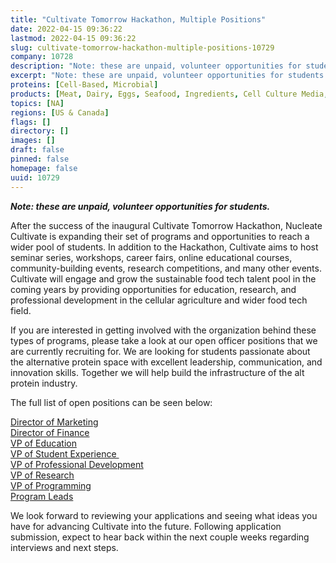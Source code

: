 ```yaml
---
title: "Cultivate Tomorrow Hackathon, Multiple Positions"
date: 2022-04-15 09:36:22
lastmod: 2022-04-15 09:36:22
slug: cultivate-tomorrow-hackathon-multiple-positions-10729
company: 10728
description: "Note: these are unpaid, volunteer opportunities for students."
excerpt: "Note: these are unpaid, volunteer opportunities for students."
proteins: [Cell-Based, Microbial]
products: [Meat, Dairy, Eggs, Seafood, Ingredients, Cell Culture Media, Scaffolding & Structure, Technology & Equipment, Materials]
topics: [NA]
regions: [US & Canada]
flags: []
directory: []
images: []
draft: false
pinned: false
homepage: false
uuid: 10729
---
```

<p><strong><em>Note: these are unpaid, volunteer opportunities for students.</em></strong></p>
<p>After the success of the inaugural Cultivate Tomorrow Hackathon, Nucleate Cultivate is expanding their set of programs and opportunities to reach a wider pool of students. In addition to the Hackathon, Cultivate aims to host seminar series, workshops, career fairs, online educational courses, community-building events, research competitions, and many other events. Cultivate will engage and grow the sustainable food tech talent pool in the coming years by providing opportunities for education, research, and professional development in the cellular agriculture and wider food tech field.</p>
<p>If you are interested in getting involved with the organization behind these types of programs, please take a look at our open officer positions that we are currently recruiting for. We are looking for students passionate about the alternative protein space with excellent leadership, communication, and innovation skills. Together we will help build the infrastructure of the alt protein industry. </p>
<p>The full list of open positions can be seen below:</p>
<p><a href="https://www.cultivate-tmrw.com/jobs-1/as-our-director-of-marketing%2C-you-will-lead-efforts-for-engaging-with-the-community%2C-attracting-interest-in-our-initiatives%2C-and-managing-cultivate%E2%80%99s-social-media-presence.-">Director of Marketing</a><br />
<a href="https://www.cultivate-tmrw.com/jobs-1/as-our-director-of-finance%2C-you-will-have-the-opportunity-to-lead-financing-to-ensure-operational-excellence%2C-appropriate-capitalization-and-cost-efficient-growth.">Director of Finance</a><br />
<a href="https://www.cultivate-tmrw.com/jobs-1/as-our-vp-of-education-you-will-have-the-opportunity-to-source-educational-materials-and-spearhead-educational-seminars%2C-office-hours%2C-and-workshops-for-initiatives-within-the-nucleate-cultivate-ecosystem.">VP of Education</a><br />
<a href="https://www.cultivate-tmrw.com/jobs-1/as-vp-of-student-experience-you-will-oversee-communication-with-students-participating-in-cultivate-programs-and-events.-you-will-work-with-program-leads-and-the-vp-of-education-to-ensure-students-are-well-prepared-for-cultivate-events-and-programs.">VP of Student Experience </a><br />
<a href="https://www.cultivate-tmrw.com/jobs-1/as-our-vp-of-professional-development-you-will-have-the-opportunity-to-build-professional-development-programs%2C-seek-and-post-job-opportunities-in-cell-ag-hackathon%2C-and-support-initiatives-within-the-nucleatecultivate-ecosystem.">VP of Professional Development</a><br />
<a href="https://www.cultivate-tmrw.com/jobs-1/as-our-vp-of-research-you-will-collaborate-on-project-and-hackathon-prompts%2C-and-have-the-opportunity-to-communicate%2C-onboard%2C-and-serve-as-a-liaison-for-our-industry-and-academic-experts%2C-serving-as-judges-and-mentors-for-cultivate-hackathon.-">VP of Research</a><br />
<a href="https://www.cultivate-tmrw.com/jobs-1/as-our-vp-of-programming-you-will-have-the-opportunity-to-dream-up-and-spearhead-panels%2C-workshops%2C-and-new-initiatives-within-the-nucleatecultivate-ecosystem.">VP of Programming</a><br />
<a href="https://www.cultivate-tmrw.com/jobs-1/as-a-program-lead%2C-you%E2%80%99ll-be-directly-involved-with-deploying-our-programming-and-developing-new-initiatives.-we-are-still-in-the-process-of-planning-our-programs.-if-you%E2%80%99re-interested-in-getting-involved-early-and-contributing-towards-a-program-you-want-to-see%2Flead-remotely%2C-let-us-know-by-sending-an-email-to-cellag.hackathon%40gmail.com.">Program Leads</a></p>
<p>We look forward to reviewing your applications and seeing what ideas you have for advancing Cultivate into the future. Following application submission, expect to hear back within the next couple weeks regarding interviews and next steps.</p>
